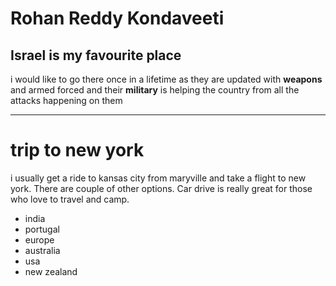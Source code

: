 # Rohan Reddy Kondaveeti
## Israel is my favourite place
i would like to go there once in a lifetime as they are updated with **weapons** and armed forced and their **military** is helping the country from all the attacks happening on them

-----------------------------------
# trip to new york
i usually get a ride to kansas city from maryville and take a flight to new york. There are couple of other options. Car drive is really great for those who love to travel and camp.

* india
* portugal
* europe
* australia
* usa
* new zealand
